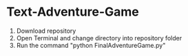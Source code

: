 # Text-Adventure-Game 
1. Download repository
2. Open Terminal and change directory into repository folder
3. Run the command "python FinalAdventureGame.py"